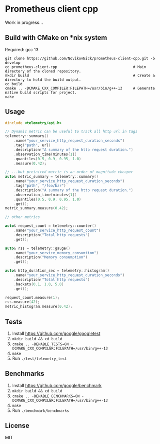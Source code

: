 # Prometheus client cpp

Work in progress...

## Build with CMake on *nix system
Required: gcc 13

```shell
git clone https://github.com/NovikovNick/prometheus-client-cpp.git -b develop
cd prometheus-client-cpp                                   # Main directory of the cloned repository.
mkdir build                                                # Create a directory to hold the build output.
cd build
cmake .. -DCMAKE_CXX_COMPILER:FILEPATH=/usr/bin/g++-13     # Generate native build scripts for project.
make
```

## Usage
``` c++
#include <telemetry/api.h>

// Dynamic metric can be useful to track all http url in tags
telemetry::summary()
    .name("your_service_http_request_duration_seconds")
    .tag("path", url)
    .description("A summary of the http request duration.")
    .observation_time(minutes{1})
    .quantiles(0.5, 0.9, 0.95, 1.0)
    .measure(0.42);

// ...but preinited metric is an order of magnitude cheaper
auto& metric_summary = telemetry::summary()
    .name("your_service_http_request_duration_seconds")
    .tag("path", "/foo/bar")
    .description("A summary of the http request duration.")
    .observation_time(minutes{1})
    .quantiles(0.5, 0.9, 0.95, 1.0)
    .get();
metric_summary.measure(0.42);

// other metrics

auto& request_count = telemetry::counter()
    .name("your_service_http_request_count")
    .description("Total http requests")
    .get();

auto& rss = telemetry::gauge()
    .name("your_service_memory_consumtion")
    .description("Memory consumption")
    .get();

auto& http_duration_sec = telemetry::histogram()
    .name("your_service_http_request_duration_seconds")
    .description("Total http requests")
    .backets(0.1, 1.0, 5.0)
    .get();

request_count.measure(1);
rss.measure(42);
metric_histogram.measure(0.42);
```

## Tests
1. Install <https://github.com/google/googletest>
2. ```mkdir build && cd build```
2. ```cmake .. -DENABLE_TESTS=ON -DCMAKE_CXX_COMPILER:FILEPATH=/usr/bin/g++-13```
3. ```make```
6. Run ```./test/telemetry_test```

## Benchmarks
1. Install <https://github.com/google/benchmark>
2. ```mkdir build && cd build```
2. ```cmake .. -DENABLE_BENCHMARKS=ON -DCMAKE_CXX_COMPILER:FILEPATH=/usr/bin/g++-13```
3. ```make```
3. Run ```./benchmark/benchmarks```

## License

MIT